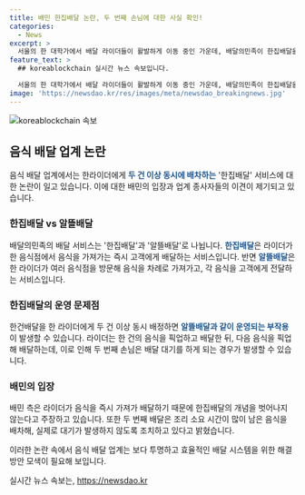 ```yaml
---
title: 배민 한집배달 논란, 두 번째 손님에 대한 사실 확인!
categories:
  - News
excerpt: >
  서울의 한 대학가에서 배달 라이더들이 활발하게 이동 중인 가운데, 배달의민족이 한집배달을 두 건 이상 동시에 라이더에게 배차하는 경우가 있다는 논란이 일고 있다. 이에 대한 업계 반응과 배민의 입장, 그리고 알뜰배달에 대한 설명 등이 이슈가 되고 있다. 라이더 부족 상황에서 발생한 이런 문제에 대한 우려도 제기되고 있으며, 배민은 이에 대해 자사의 입장을 설명하고 있다.
feature_text: >
  ## koreablockchain 실시간 뉴스 속보입니다.

  서울의 한 대학가에서 배달 라이더들이 활발하게 이동 중인 가운데, 배달의민족이 한집배달을 두 건 이상 동시에 라이더에게 배차하는 경우가 있다는 논란이 일고 있다. 이에 대한 업계 반응과 배민의 입장, 그리고 알뜰배달에 대한 설명 등이 이슈가 되고 있다. 라이더 부족 상황에서 발생한 이런 문제에 대한 우려도 제기되고 있으며, 배민은 이에 대해 자사의 입장을 설명하고 있다.
image: 'https://newsdao.kr/res/images/meta/newsdao_breakingnews.jpg'
---
```


<p><img src="https://newsdao.kr/res/images/meta/newsdao_breakingnews.jpg" alt="koreablockchain 속보" /></p>

<h2 data-ke-size="size26">음식 배달 업계 논란</h2>

<p>음식 배달 업계에서는 한라이더에게 <b><span style="color: #1a5490;">두 건 이상 동시에 배차하는</span></b> '한집배달' 서비스에 대한 논란이 일고 있습니다. 이에 대한 배민의 입장과 업계 종사자들의 이견이 제기되고 있습니다.</p>

<h3 data-ke-size="size24">한집배달 vs 알뜰배달</h3>

<p>배달의민족의 배달 서비스는 '한집배달'과 '알뜰배달'로 나뉩니다. <b><span style="color: #1a5490;">한집배달</span></b>은 라이더가 한 음식점에서 음식을 가져가는 즉시 고객에게 배달하는 서비스입니다. 반면 <b><span style="color: #1a5490;">알뜰배달</span></b>은 한 라이더가 여러 음식점을 방문해 음식을 차례로 가져가고, 각 음식을 고객에게 전달하는 서비스입니다.</p>

<h3 data-ke-size="size24">한집배달의 운영 문제점</h3>

<p>한건배달을 한 라이더에게 두 건 이상 동시 배정하면 <b><span style="color: #1a5490;">알뜰배달과 같이 운영되는 부작용</span></b>이 발생할 수 있습니다. 라이더는 한 건의 음식을 픽업하고 배달한 뒤, 다음 음식을 픽업해 배달하는데, 이로 인해 두 번째 손님은 배달 대기를 하게 되는 경우가 발생할 수 있습니다.</p>

<h3 data-ke-size="size24">배민의 입장</h3>

<p>배민 측은 라이더가 음식을 즉시 가져가 배달하기 때문에 한집배달의 개념을 벗어나지 않는다고 주장하고 있습니다. 또한 두 번째 배달은 조리 소요 시간이 많이 남은 음식을 배차해, 실제로 대기가 발생하지 않도록 조치하고 있다고 밝혔습니다. </p>

<p>이러한 논란 속에서 음식 배달 업계는 보다 투명하고 효율적인 배달 시스템을 위한 해결 방안 모색이 필요해 보입니다.</p>
실시간 뉴스 속보는, <a href="https://newsdao.kr" rel="dofollow">https://newsdao.kr</a>



